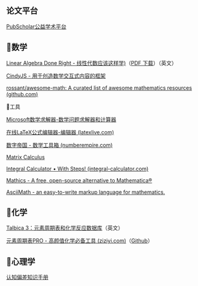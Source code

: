 
## 论文平台

[PubScholar公益学术平台](https://pubscholar.cn/)

## 🔷数学

[Linear Algebra Done Right - 线性代数应该这样学)](https://linear.axler.net/)（[PDF 下载](https://link.springer.com/content/pdf/10.1007/978-3-031-41026-0.pdf)）（英文）

[CindyJS - 用于创造数学交互式内容的框架](https://cindyjs.org/)

[rossant/awesome-math: A curated list of awesome mathematics resources (github.com)](https://github.com/rossant/awesome-math)

🔻工具

[Microsoft数学求解器-数学问题求解器和计算器](https://mathsolver.microsoft.com/zh)

[在线LaTeX公式编辑器-编辑器 (latexlive.com)](https://www.latexlive.com/)

[数字帝国 - 数学工具箱 (numberempire.com)](https://zh.numberempire.com/)

[Matrix Calculus](https://www.matrixcalculus.org/)

[Integral Calculator • With Steps! (integral-calculator.com)](https://www.integral-calculator.com/)

[Mathics - A free, open-source alternative to Mathematica®](https://mathics.org/)

[AsciiMath - an easy-to-write markup language for mathematics.](https://asciimath.org/)

## 🔷化学

[Talbica 3：元素周期表和化学反应数据库](https://www.talbica.com/)（英文）

[元素周期表PRO - 高颜值化学必备工具 (ziziyi.com)](https://pt.ziziyi.com/)（[Github](https://github.com/baotlake/periodic-table-pro)）

## 🔷心理学

[认知偏差知识手册 ](https://s75w5y7vut.feishu.cn/docs/doccn3BatnScBJe7wD7K3S5poFf)
